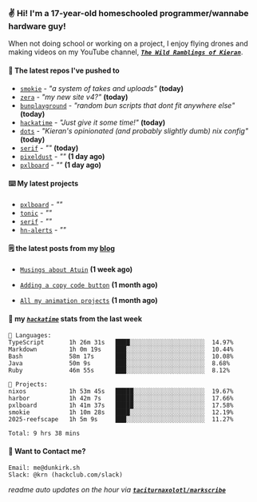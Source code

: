 ### ✌️ Hi! I'm a 17-year-old homeschooled programmer/wannabe hardware guy!

When not doing school or working on a project, I enjoy flying drones and making videos on my YouTube channel, [**_`The Wild Ramblings of Kieran`_**](https://youtube.com/@kieran.rambles).

#### 👷 The latest repos I've pushed to

- [`smokie`](https://github.com/taciturnaxolotl/smokie) - _"a system of takes and uploads"_ **(today)**
- [`zera`](https://github.com/taciturnaxolotl/zera) - _"my new site v4?"_ **(today)**
- [`bunplayground`](https://github.com/taciturnaxolotl/bunplayground) - _"random bun scripts that dont fit anywhere else"_ **(today)**
- [`hackatime`](https://github.com/hackclub/hackatime) - _"Just give it some time!"_ **(today)**
- [`dots`](https://github.com/taciturnaxolotl/dots) - _"Kieran's opinionated (and probably slightly dumb) nix config"_ **(today)**
- [`serif`](https://github.com/taciturnaxolotl/serif) - _""_ **(today)**
- [`pixeldust`](https://github.com/hackclub/pixeldust) - _""_ **(1 day ago)**
- [`pxlboard`](https://github.com/taciturnaxolotl/pxlboard) - _""_ **(1 day ago)**

#### ⌨️ My latest projects

- [`pxlboard`](https://github.com/taciturnaxolotl/pxlboard) - _""_
- [`tonic`](https://github.com/taciturnaxolotl/tonic) - _""_
- [`serif`](https://github.com/taciturnaxolotl/serif) - _""_
- [`hn-alerts`](https://github.com/taciturnaxolotl/hn-alerts) - _""_

#### 🗒️ the latest posts from my [blog](https://dunkirk.sh)

- [`Musings about Atuin`](https://dunkirk.sh/blog/atuin/) **(1 week ago)**

- [`Adding a copy code button`](https://dunkirk.sh/blog/adding-a-copy-button/) **(1 month ago)**

- [`All my animation projects`](https://dunkirk.sh/blog/my-animations/) **(1 month ago)**



#### 📡 my [_`hackatime`_](https://waka.hackclub.com) stats from the last week

```text
💾 Languages:
TypeScript       1h 26m 31s   ████░░░░░░░░░░░░░░░░░░░░░  14.97%
Markdown         1h 0m 19s    ███░░░░░░░░░░░░░░░░░░░░░░  10.44%
Bash             58m 17s      ███░░░░░░░░░░░░░░░░░░░░░░  10.08%
Java             50m 9s       ███░░░░░░░░░░░░░░░░░░░░░░  8.68%
Ruby             46m 55s      ███░░░░░░░░░░░░░░░░░░░░░░  8.12%

💼 Projects:
nixos            1h 53m 45s   █████░░░░░░░░░░░░░░░░░░░░  19.67%
harbor           1h 42m 7s    █████░░░░░░░░░░░░░░░░░░░░  17.66%
pxlboard         1h 41m 37s   █████░░░░░░░░░░░░░░░░░░░░  17.58%
smokie           1h 10m 28s   ████░░░░░░░░░░░░░░░░░░░░░  12.19%
2025-reefscape   1h 5m 9s     ███░░░░░░░░░░░░░░░░░░░░░░  11.27%

Total: 9 hrs 38 mins
```

#### 📮 Want to Contact me?

```text
Email: me@dunkirk.sh
Slack: @krn (hackclub.com/slack)
```

_readme auto updates on the hour via [**`taciturnaxolotl/markscribe`**](https://github.com/taciturnaxolotl/markscribe)_
